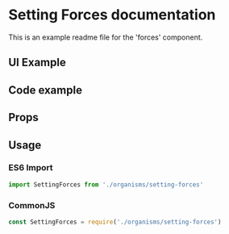 # Setting Forces documentation

This is an example readme file for the 'forces' component.

## UI Example

<!-- STORY -->

## Code example

<!-- SOURCE -->

## Props

<!-- PROPS -->

## Usage

### ES6 Import
```js
import SettingForces from './organisms/setting-forces'
```

### CommonJS

```js
const SettingForces = require('./organisms/setting-forces')
